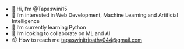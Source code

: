 - 👋 Hi, I’m @Tapaswini15
- 👀 I’m interested in Web Development, Machine Learning and Artificial Intelligence
- 🌱 I’m currently learning Python
- 💞️ I’m looking to collaborate on ML and AI
- 📫 How to reach me tapaswinitripathy044@gmail.com

<!---
Tapaswini15/Tapaswini15 is a ✨ special ✨ repository because its `README.md` (this file) appears on your GitHub profile.
You can click the Preview link to take a look at your changes.
--->

